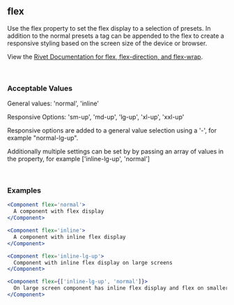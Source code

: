 ## flex

Use the flex property to set the flex display to a selection of presets. In addition to the normal presets a tag can be appended to the flex to create a responsive styling based on the screen size of the device or browser.

View the [Rivet Documentation for flex, flex-direction, and flex-wrap](https://rivet.iu.edu/utilities/flex/#flex%2C-flex-direction%2C-and-flex-wrap).

<br/>

### Acceptable Values

General values: 'normal', 'inline'

Responsive Options: 'sm-up', 'md-up', 'lg-up', 'xl-up', 'xxl-up'

Responsive options are added to a general value selection using a '-', for example "normal-lg-up".

Additionally multiple settings can be set by by passing an array of values in the property, for example ['inline-lg-up', 'normal']

<br/>

### Examples

```jsx
<Component flex='normal'>
  A component with flex display
</Component>

<Component flex='inline'>
  A component with inline flex display
</Component>

<Component flex='inline-lg-up'>
  Component with inline flex display on large screens
</Component>

<Component flex={['inline-lg-up', 'normal']}>
  On large screen component has inline flex display and flex on smaller screens.
</Component>
```
